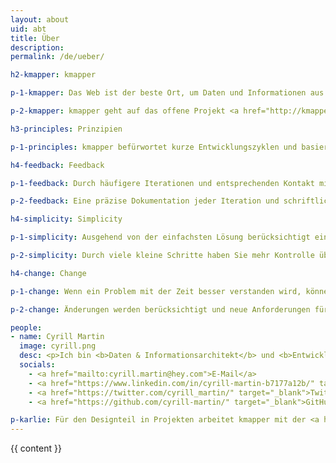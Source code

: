 ```yaml
---
layout: about
uid: abt
title: Über
description: 
permalink: /de/ueber/

h2-kmapper: kmapper

p-1-kmapper: Das Web ist der beste Ort, um Daten und Informationen aus Ihrem Wissensbereich zu nutzen und auszutauschen. Web-Technologien sind nur die Werkzeuge dazu. Bei kmapper geht es darum, Ihr Projekt mithilfe dieser Technologien zum digitalen Leben zu erwecken.

p-2-kmapper: kmapper geht auf das offene Projekt <a href="http://kmapper.org" target="_blank">kmapper.org</a> zurück. Ein Tool, das Open Access-Forschung nutzt, um Themen in einem interdisziplinären Kontext zu visualisieren.

h3-principles: Prinzipien

p-1-principles: kmapper befürwortet kurze Entwicklungszyklen und basiert auf den Prinzipien <b>Feedback</b>, <b>Simplicity</b> und <b>Change</b>.

h4-feedback: Feedback

p-1-feedback: Durch häufigere Iterationen und entsprechenden Kontakt mit Ihnen, erhalten Sie einen klaren Einblick in die Entwicklung. Sie können Feedback geben und die Entwicklung nach Bedarf steuern.

p-2-feedback: Eine präzise Dokumentation jeder Iteration und schriftliches Feedback vermeiden kostspielige Besprechungen.

h4-simplicity: Simplicity

p-1-simplicity: Ausgehend von der einfachsten Lösung berücksichtigt ein System die aktuell nötigen Anforderungen.

p-2-simplicity: Durch viele kleine Schritte haben Sie mehr Kontrolle über den Entwicklungsprozess und das zu entwickelnde System.

h4-change: Change

p-1-change: Wenn ein Problem mit der Zeit besser verstanden wird, können sich Ihre Anforderungen ändern.

p-2-change: Änderungen werden berücksichtigt und neue Anforderungen für die nächste Iteration geplant.

people:
- name: Cyrill Martin
  image: cyrill.png
  desc: <p>Ich bin <b>Daten & Informationsarchitekt</b> und <b>Entwickler</b>, der sich interdisziplinären Perspektiven auf die Informationsbeschaffung und den Wissenstransfer gewidment hat - erfahren in der Strukturierung von Inhalten und Daten für Mensch und Maschine.</p><p>Ich habe in der Forschungs- und Verlagswesen gearbeitet. Hier können Sie einen Blick in meinen Lebenslauf werfen&#58; <a href="https://cyrill-martin.github.io/" target="_blank">cyrill-martin.github.io</a>.</p>
  socials:
    - <a href="mailto:cyrill.martin@hey.com">E-Mail</a>
    - <a href="https://www.linkedin.com/in/cyrill-martin-b7177a12b/" target="_blank">LinkedIn</a>
    - <a href="https://twitter.com/cyrill_martin/" target="_blank">Twitter</a>
    - <a href="https://github.com/cyrill-martin/" target="_blank">GitHub</a>

p-karlie: Für den Designteil in Projekten arbeitet kmapper mit der <a href="https://www.hejkarlie.ch/english-2" target="_blank">Karlie GmbH</a>, ein Markenbüro für Strategie und Design.
---
```


{{ content }}